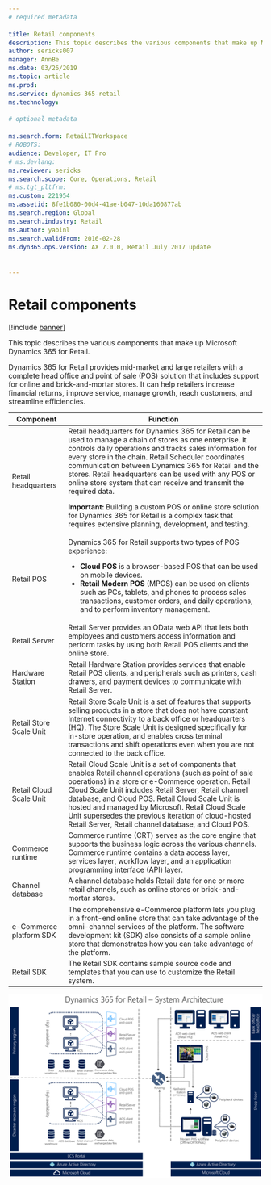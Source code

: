 ```yaml
---
# required metadata

title: Retail components
description: This topic describes the various components that make up Microsoft Dynamics 365 for Retail.
author: sericks007
manager: AnnBe
ms.date: 03/26/2019
ms.topic: article
ms.prod: 
ms.service: dynamics-365-retail
ms.technology: 

# optional metadata

ms.search.form: RetailITWorkspace
# ROBOTS: 
audience: Developer, IT Pro
# ms.devlang: 
ms.reviewer: sericks
ms.search.scope: Core, Operations, Retail
# ms.tgt_pltfrm: 
ms.custom: 221954
ms.assetid: 8fe1b080-00d4-41ae-b047-10da160877ab
ms.search.region: Global
ms.search.industry: Retail
ms.author: yabinl
ms.search.validFrom: 2016-02-28
ms.dyn365.ops.version: AX 7.0.0, Retail July 2017 update


---
```


# Retail components

[!include [banner](includes/banner.md)]

This topic describes the various components that make up Microsoft Dynamics 365 for Retail.

Dynamics 365 for Retail provides mid-market and large retailers with a complete head office and point of sale (POS) solution that includes support for online and brick-and-mortar stores. It can help retailers increase financial returns, improve service, manage growth, reach customers, and streamline efficiencies.

<table>
<thead>
<tr>
<th>Component</th>
<th>Function</th>
</tr>
</thead>
<tbody>
<tr>
<td>Retail headquarters</td>
<td>Retail headquarters for Dynamics 365 for Retail can be used to manage a chain of stores as one enterprise. It controls daily operations and tracks sales information for every store in the chain. Retail Scheduler coordinates communication between Dynamics 365 for Retail and the stores. Retail headquarters can be used with any POS or online store system that can receive and transmit the required data.
<p><strong>Important:</strong> Building a custom POS or online store solution for Dynamics 365 for Retail is a complex task that requires extensive planning, development, and testing.</p>
</td>
</tr>
<tr>
<td>Retail POS</td>
<td>Dynamics 365 for Retail supports two types of POS experience:
<ul>
<li><strong>Cloud POS</strong> is a browser-based POS that can be used on mobile devices.</li>
<li><strong>Retail Modern POS</strong> (MPOS) can be used on clients such as PCs, tablets, and phones to process sales transactions, customer orders, and daily operations, and to perform inventory management.</li>
</ul>
</td>
</tr>
<tr>
<td>Retail Server</td>
<td>Retail Server provides an OData web API that lets both employees and customers access information and perform tasks by using both Retail POS clients and the online store.</td>
</tr>
<tr>
<td>Hardware Station</td>
<td>Retail Hardware Station provides services that enable Retail POS clients, and peripherals such as printers, cash drawers, and payment devices to communicate with Retail Server.</td>
</tr>
<tr>
<td>Retail Store Scale Unit</td>
<td>Retail Store Scale Unit is a set of features that supports selling products in a store that does not have constant Internet connectivity to a back office or headquarters (HQ). The Store Scale Unit is designed specifically for in-store operation, and enables cross terminal transactions and shift operations even when you are not connected to the back office.</td>
</tr>
<tr>
<td>Retail Cloud Scale Unit</td>
<td>Retail Cloud Scale Unit is a set of components that enables Retail channel operations (such as point of sale operations) in a store or e-Commerce operation. Retail Cloud Scale Unit includes Retail Server, Retail channel database, and Cloud POS. Retail Cloud Scale Unit is hosted and managed by Microsoft. Retail Cloud Scale Unit supersedes the previous iteration of cloud-hosted Retail Server, Retail channel database, and Cloud POS.</td>
<tr>
<td>Commerce runtime</td>
<td>Commerce runtime (CRT) serves as the core engine that supports the business logic across the various channels. Commerce runtime contains a data access layer, services layer, workflow layer, and an application programming interface (API) layer.</td>
</tr>
<tr>
<td>Channel database</td>
<td>A channel database holds Retail data for one or more retail channels, such as online stores or brick-and-mortar stores.</td>
</tr>
<tr>
<td>e-Commerce platform SDK</td>
<td>The comprehensive e-Commerce platform lets you plug in a front-end online store that can take advantage of the omni-channel services of the platform. The software development kit (SDK) also consists of a sample online store that demonstrates how you can take advantage of the platform.</td>
</tr>
<tr>
<td>Retail SDK</td>
<td>The Retail SDK contains sample source code and templates that you can use to customize the Retail system.</td>
</tr>
</tbody>
</table>

![SystemArchitecture](./media/Dynamics-365-for-Retail-System-Architecture.PNG)
